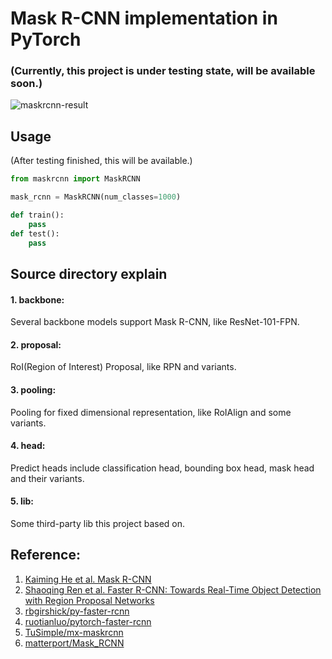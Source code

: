# Mask R-CNN implementation in PyTorch

### (Currently, this project is under testing state, will be available soon.)

![maskrcnn-result](http://chuantu.biz/t6/250/1520606201x-1404795469.png)

## Usage
(After testing finished, this will be available.)

```python
from maskrcnn import MaskRCNN

mask_rcnn = MaskRCNN(num_classes=1000)

def train():
    pass
def test():
    pass
```

## Source directory explain

#### 1. backbone: 

Several backbone models support Mask R-CNN, like ResNet-101-FPN.

#### 2. proposal:

RoI(Region of Interest) Proposal, like RPN and variants.

#### 3. pooling:

Pooling for fixed dimensional representation, like RoIAlign and some variants.

#### 4. head:
Predict heads include classification head, bounding box head, mask head and their variants.

#### 5. lib:

Some third-party lib this project based on.


## Reference:

1. [Kaiming He et al. Mask R-CNN](https://arxiv.org/abs/1703.06870)
2. [Shaoqing Ren et al. Faster R-CNN: Towards Real-Time Object Detection with Region Proposal Networks](https://arxiv.org/abs/1506.01497)
3. [rbgirshick/py-faster-rcnn](https://github.com/rbgirshick/py-faster-rcnn)
4. [ruotianluo/pytorch-faster-rcnn](ruotianluo/pytorch-faster-rcnn)
5. [TuSimple/mx-maskrcnn](https://github.com/TuSimple/mx-maskrcnn)
6. [matterport/Mask_RCNN](https://github.com/matterport/Mask_RCNN)

